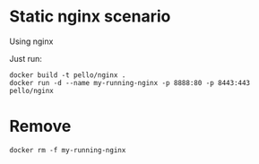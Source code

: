 # Static nginx scenario
Using nginx

Just run:
```
docker build -t pello/nginx .
docker run -d --name my-running-nginx -p 8888:80 -p 8443:443 pello/nginx
```

# Remove
```
docker rm -f my-running-nginx
```
